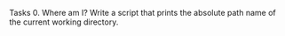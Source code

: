 Tasks
0. Where am I?
Write a script that prints the absolute path name of the current working directory.